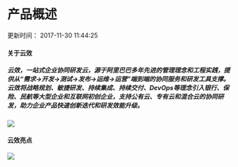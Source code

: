 # 产品概述

更新时间： 2017-11-30 11:44:25

#### 关于云效

##### 云效，一站式企业协同研发云，源于阿里巴巴多年先进的管理理念和工程实践，提供从“需求->开发->测试->发布->运维->运营”端到端的协同服务和研发工具支撑。云效将战略规划、敏捷研发、持续集成、持续交付、DevOps等理念引入银行、保险、民航等大型企业和互联网初创企业，支持公有云、专有云和混合云的协同研发，助力企业产品快速创新迭代和研发效能升级。

![](http://docs-aliyun.cn-hangzhou.oss.aliyun-inc.com/assets/pic/51678/cn_zh/1512012658397/%E4%B8%80%E7%AB%99%E5%BC%8F.png)

#### 云效亮点

![](http://docs-aliyun.cn-hangzhou.oss.aliyun-inc.com/assets/pic/51678/cn_zh/1512013041304/%E4%BA%AE%E7%82%B91234.png)






